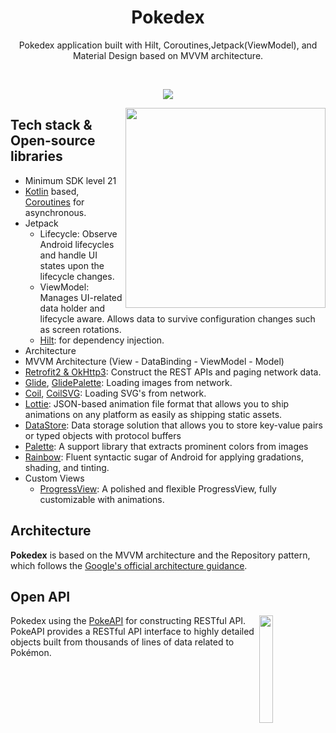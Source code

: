 <h1 align="center">Pokedex</h1>

<p align="center">  
Pokedex application built with Hilt, Coroutines,Jetpack(ViewModel), and Material Design based on MVVM architecture.
</p>
</br>

<p align="center">
<img src="/mockups/pokedex.jpg"/>
</p>

<img src="/mockups/pokedex_demo.gif" align="right" width="320"/>

## Tech stack & Open-source libraries
- Minimum SDK level 21
- [Kotlin](https://kotlinlang.org/) based, [Coroutines](https://github.com/Kotlin/kotlinx.coroutines) for asynchronous.
- Jetpack
  - Lifecycle: Observe Android lifecycles and handle UI states upon the lifecycle changes.
  - ViewModel: Manages UI-related data holder and lifecycle aware. Allows data to survive configuration changes such as screen rotations.
  - [Hilt](https://dagger.dev/hilt/): for dependency injection.
- Architecture
- MVVM Architecture (View - DataBinding - ViewModel - Model)
- [Retrofit2 & OkHttp3](https://github.com/square/retrofit): Construct the REST APIs and paging network data.
- [Glide](https://github.com/bumptech/glide), [GlidePalette](https://github.com/florent37/GlidePalette): Loading images from network.
- [Coil](https://coil-kt.github.io/coil), [CoilSVG](https://coil-kt.github.io/coil/svgs/): Loading SVG's from network.
- [Lottie](https://github.com/airbnb/lottie-android): JSON-based animation file format that allows you to ship animations on any platform as easily as shipping static assets.
- [DataStore](https://developer.android.com/topic/libraries/architecture/datastore): Data storage solution that allows you to store key-value pairs or typed objects with protocol buffers
- [Palette](https://developer.android.com/develop/ui/views/graphics/palette-colors): A support library that extracts prominent colors from images
- [Rainbow](https://github.com/skydoves/rainbow): Fluent syntactic sugar of Android for applying gradations, shading, and tinting.
- Custom Views
  - [ProgressView](https://github.com/skydoves/progressview): A polished and flexible ProgressView, fully customizable with animations.
## Architecture
**Pokedex** is based on the MVVM architecture and the Repository pattern, which follows the [Google's official architecture guidance](https://developer.android.com/topic/architecture).

## Open API

<img src="https://user-images.githubusercontent.com/24237865/83422649-d1b1d980-a464-11ea-8c91-a24fdf89cd6b.png" align="right" width="21%"/>

Pokedex using the [PokeAPI](https://pokeapi.co/docs/v2) for constructing RESTful API.<br>
PokeAPI provides a RESTful API interface to highly detailed objects built from thousands of lines of data related to Pokémon.
